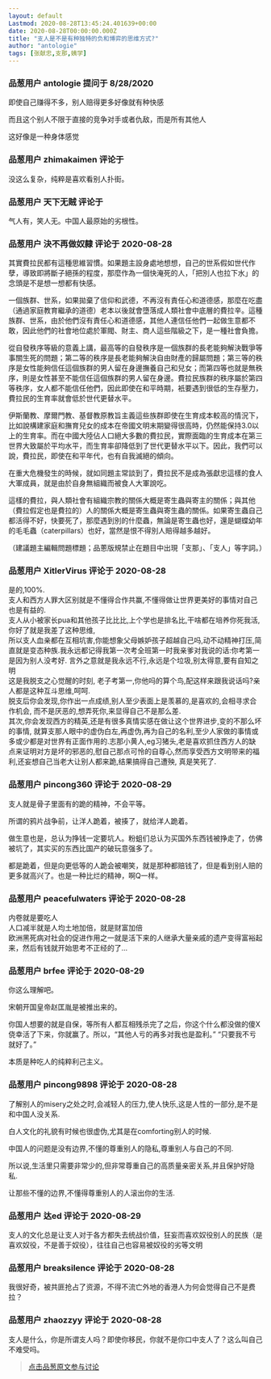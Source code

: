 ```yaml
---
layout: default
Lastmod: 2020-08-28T13:45:24.401639+00:00
date: 2020-08-28T00:00:00.000Z
title: "支人是不是有种独特的负和博弈的思维方式?"
author: "antologie"
tags: [张献忠,支那,姨学]
---
```



### 品葱用户 **antologie** 提问于 8/28/2020
    
即使自己赚得不多，别人赔得更多好像就有种快感  
  
而且这个别人不限于直接的竞争对手或者仇敌，而是所有其他人  
  
这好像是一种身体感觉
    
                

### 品葱用户 **zhimakaimen** 评论于 
        
没这么复杂，纯粹是喜欢看别人扑街。
        
                

### 品葱用户 **天下无贼** 评论于 
        
气人有，笑人无。中国人最原始的劣根性。
        
                

### 品葱用户 **決不再做奴隸** 评论于 2020-08-28
        
其實費拉民都有這種思維習慣。如果題主設身處地想想，自己的世系假如世代作孽，導致即將斷子絕孫的程度，那麼作為一個快淹死的人，「把別人也拉下水」的念頭是不是想一想都有快感。  
  
一個族群、世系，如果拋棄了信仰和武德，不再沒有責任心和道德感，那麼在吃盡（通過家庭教育繼承的道德）老本以後就會墮落成人類社會中底層的費拉辛。這種族群、世系，由於他們沒有責任心和道德感，其他人連信任他們一起做生意都不敢，因此他們的社會地位處於軍閥、財主、商人這些階級之下，是一種社會負擔。  
  
從自發秩序等級的意義上講，最高等的自發秩序是一個族群的長老能夠解決戰爭等事關生死的問題；第二等的秩序是長老能夠解決自由財產的歸屬問題；第三等的秩序是女性能夠信任這個族群的男人留在身邊撫養自己和兒女；而第四等也就是無秩序，則是女性甚至不能信任這個族群的男人留在身邊。費拉民族群的秩序屬於第四等秩序，女人都不能信任他們，因此即使在和平時期，衹要遇到很低的生存壓力，費拉民的生育率就會低於世代更替水平。  
  
伊斯蘭教、摩爾門教、基督教原教旨主義這些族群即使在生育成本較高的情況下，比如說構建家庭和撫育兒女的成本在帝國文明末期變得很高時，仍然能保持3.0以上的生育率。而在中國大陸佔人口絕大多數的費拉民，實際面臨的生育成本在第三世界大致屬於平均水平，而生育率卻降低到了世代更替水平以下。因此，我們可以說，費拉民，即使在和平年代，也有自我滅絕的傾向。  
  
在重大危機發生的時候，就如同題主常談到了，費拉民不是成為張獻忠這樣的食人大軍成員，就是由於自身無組織而被食人大軍說吃。  
  
這樣的費拉，與人類社會有組織宗教的關係大概是寄生蟲與寄主的關係；與其他（費拉假定也是費拉的）人的關係大概是寄生蟲與寄生蟲的關係。如果寄生蟲自己都活得不好，快要死了，那麼遇到別的什麼蟲，無論是寄生蟲也好，還是蝴蝶幼年的毛毛蟲（caterpillars）也好，當然是恨不得別人賠得越多越好。  
  
（建議題主編輯問題標題；品蔥版規禁止在題目中出現「支那」、「支人」等字詞。）
        
                

### 品葱用户 **XitlerVirus** 评论于 2020-08-28
        
是的,100%.  
支人和西方人罪大区别就是不懂得合作共赢,不懂得做让世界更美好的事情对自己也是有益的.  
支人从小被家长pua和其他孩子比比比,上个学也是排名比,干啥都在培养你死我活,你好了就是我差了这种思维,  
所以支人血亲都在互相坑害,你能想象父母嫉妒孩子超越自己吗,动不动精神打压,简直就是变态种族.我永远都记得我第一次考全班第一时我亲爹对我说的话:你考第一是因为别人没考好. 言外之意就是我永远不行,永远是个垃圾,别太得意,要有自知之明  
这是我脱支之心觉醒的时刻, 老子考第一,你他吗的算个鸟,配这样来跟我说话吗?亲人都是这种互斗思维,呵呵.  
脱支后你会发现,你作出一点成绩,别人至少表面上是羡慕的,是喜欢的,会相寻求合作机会, 而不是厌恶的,想弄死你,来显得自己不是那么差.  
其次,你会发现西方的精英,还是有很多真情实感在做让这个世界进步,变的不那么坏的事情, 就算支那人眼中的虚伪白左,再虚伪,再为自己的名利,至少人家做的事情或多或少都是对世界有正面作用的.志那小黄人,eg习猪头,老是喜欢抓住西方人的缺点来证明对方是坏的邪恶的,慰自己那点可怜的自尊心,然而享受西方文明带来的福利,还妄想自己当老大让别人都来跪,结果搞得自己遭殃, 真是笑死了.
        
                

### 品葱用户 **pincong360** 评论于 2020-08-29
        
支人就是骨子里面有的跪的精神，不会平等。  
  
所谓的鸦片战争前，让洋人跪着，被揍了，就给洋人跪着。  
  
做生意也是，总认为挣钱一定要坑人。粉蛆们总认为买国外东西钱被挣走了，仿佛被坑了，其实买的东西比国产的破玩意强多了。  
  
都是跪着，但是向更低等的人跪会被嘲笑，就是那种都赔钱了，但是看到别人赔的更多就高兴了。也是一种比烂的精神，啊Q一样。
        
                

### 品葱用户 **peacefulwaters** 评论于 2020-08-28
        
内卷就是要吃人  
人口减半就是人均土地加倍，就是财富加倍  
欧洲黑死病对社会的促进作用之一就是活下来的人继承大量亲戚的遗产变得富裕起来，然后有钱就开始思考不正经的了...
        
                

### 品葱用户 **brfee** 评论于 2020-08-29
        
你这么理解吧。  
  
宋朝开国皇帝赵匡胤是被推出来的。  
  
你国人想要的就是自保，等所有人都互相残杀完了之后，你这个什么都没做的傻X侥幸活了下来，你就赢了。所以，“其他人亏的再多对我也是盈利。” “只要我不亏就好了。”  
  
本质是种吃人的纯粹利己主义。
        
                

### 品葱用户 **pincong9898** 评论于 2020-08-28
        
了解别人的misery之处之时,会减轻人的压力,使人快乐,这是人性的一部分,是不是和中国人没关系.  
  
白人文化的礼貌有时候也很虚伪,尤其是在comforting别人的时候.  
  
中国人的问题是没有边界,不懂的尊重别人的隐私,尊重别人与自己的不同.  
  
所以说,生活里只需要非常少的,但非常尊重自己的高质量亲密关系,并且保护好隐私.  
  
让那些不懂的边界,不懂得尊重别人的人滚出你的生活.
        
                

### 品葱用户 **达ed** 评论于 2020-08-29
        
支人的文化总是让支人对于各方都失去统战价值，狂妄而喜欢奴役别人的民族（是喜欢奴役，不是善于奴役），往往自己也容易被奴役的劣等文明
        
                

### 品葱用户 **breaksilence** 评论于 2020-08-28
        
我很好奇，被共匪抢占了资源，不得不流亡外地的香港人为何会觉得自己不是费拉？
        
                

### 品葱用户 **zhaozzyy** 评论于 2020-08-28
        
支人是什么，你是所谓支人吗？即使你移民，你就不是你口中支人了？这么叫自己不难受吗。
        
                





> [点击品葱原文参与讨论](https://pincong.rocks/question/30367)

